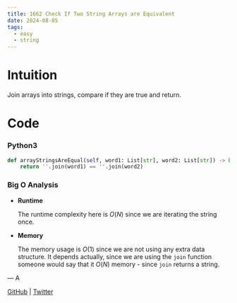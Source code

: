 ```yaml
---
title: 1662 Check If Two String Arrays are Equivalent
date: 2024-08-05
tags:
  - easy
  - string
---
```


# Intuition

Join arrays into strings, compare if they are true and return.

# Code

### Python3

```python
def arrayStringsAreEqual(self, word1: List[str], word2: List[str]) -> bool:
    return ''.join(word1) == ''.join(word2)
```

### Big O Analysis

- **Runtime**

  The runtime complexity here is $O(N)$ since we are iterating the string once.

- **Memory**

  The memory usage is $O(1)$ since we are not using any extra data structure. It depends actually, since we are using the `join` function someone would say that it $O(N)$ memory - since `join` returns a string.

— A

[GitHub](https://github.com/athkdev) | [Twitter](https://twitter.com/athkdev)
